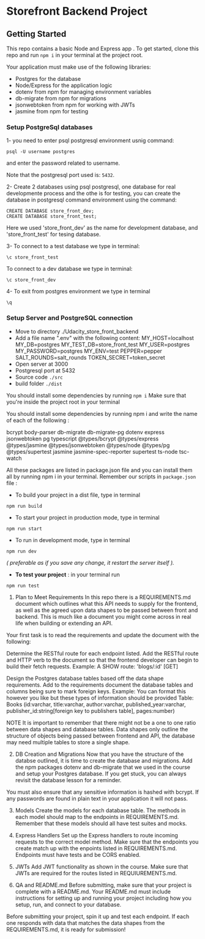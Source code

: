 # Storefront Backend Project

## Getting Started

This repo contains a basic Node and Express app . To get started, clone this repo and run `npm i` in your terminal at the project root.

Your application must make use of the following libraries:

- Postgres for the database
- Node/Express for the application logic
- dotenv from npm for managing environment variables
- db-migrate from npm for migrations
- jsonwebtoken from npm for working with JWTs
- jasmine from npm for testing

### Setup PostgreSql databases

1- you need to enter psql postgresql environment usnig command:

```
psql -U username postgres
```

and enter the password related to username.

Note that the postgresql port used is: `5432`.

2- Create 2 databases using psql postgresql, one database for real developmente process and the othe is for testing, you can create the database in postgresql command environment using the command:

```
CREATE DATABASE store_front_dev;
CREATE DATABASE store_front_test;
```

Here we used 'store_front_dev' as the name for development database, and 'store_front_test' for tesing database.

3- To connect to a test database we type in terminal:

```
\c store_front_test
```

To connect to a dev database we type in terminal:

```
\c store_front_dev
```

4- To exit from postgres environment we type in terminal

```
\q
```

### Setup Server and PostgreSQL connection

- Move to directory ./Udacity_store_front_backend
- Add a file name ".env" with the following content:
  MY_HOST=localhost
  MY_DB=postgres
  MY_TEST_DB=store_front_test
  MY_USER=postgres
  MY_PASSWORD=postgres
  MY_ENV=test
  PEPPER=pepper
  SALT_ROUNDS=salt_rounds
  TOKEN_SECRET=token_secret
- Open server at 3000
- Postgresql port at 5432
- Source code `./src`
- build folder `./dist`

You should install some dependencies by running `npm i`
Make sure that you're inside the project root in your terminal

You should install some dependencies by running npm i and write the name of each of the following :

bcrypt
body-parser
db-migrate
db-migrate-pg
dotenv
express
jsonwebtoken
pg
typescript
@types/bcrypt
@types/express
@types/jasmine
@types/jsonwebtoken
@types/node
@types/pg
@types/supertest
jasmine
jasmine-spec-reporter
supertest
ts-node
tsc-watch

All these packages are listed in package.json file and you can install them all by running npm i in your terminal.
Remember our scripts in `package.json` file :

- To build your project in a dist file, type in terminal

```
npm run build
```

- To start your project in production mode, type in terminal

```
npm run start
```

- To run in development mode, type in terminal

```
npm run dev
```

_( preferable as if you save any change, it restart the server itself )._

- **To test your project** : in your terminal run

```
npm run test
```

1. Plan to Meet Requirements
   In this repo there is a REQUIREMENTS.md document which outlines what this API needs to supply for the frontend, as well as the agreed upon data shapes to be passed between front and backend. This is much like a document you might come across in real life when building or extending an API.

Your first task is to read the requirements and update the document with the following:

Determine the RESTful route for each endpoint listed. Add the RESTful route and HTTP verb to the document so that the frontend developer can begin to build their fetch requests.
Example: A SHOW route: 'blogs/:id' [GET]

Design the Postgres database tables based off the data shape requirements. Add to the requirements document the database tables and columns being sure to mark foreign keys.
Example: You can format this however you like but these types of information should be provided Table: Books (id:varchar, title:varchar, author:varchar, published_year:varchar, publisher_id:string[foreign key to publishers table], pages:number)

NOTE It is important to remember that there might not be a one to one ratio between data shapes and database tables. Data shapes only outline the structure of objects being passed between frontend and API, the database may need multiple tables to store a single shape.

2. DB Creation and Migrations
   Now that you have the structure of the databse outlined, it is time to create the database and migrations. Add the npm packages dotenv and db-migrate that we used in the course and setup your Postgres database. If you get stuck, you can always revisit the database lesson for a reminder.

You must also ensure that any sensitive information is hashed with bcrypt. If any passwords are found in plain text in your application it will not pass.

3. Models
   Create the models for each database table. The methods in each model should map to the endpoints in REQUIREMENTS.md. Remember that these models should all have test suites and mocks.

4. Express Handlers
   Set up the Express handlers to route incoming requests to the correct model method. Make sure that the endpoints you create match up with the enpoints listed in REQUIREMENTS.md. Endpoints must have tests and be CORS enabled.

5. JWTs
   Add JWT functionality as shown in the course. Make sure that JWTs are required for the routes listed in REQUIUREMENTS.md.

6. QA and README.md
   Before submitting, make sure that your project is complete with a README.md. Your README.md must include instructions for setting up and running your project including how you setup, run, and connect to your database.

Before submitting your project, spin it up and test each endpoint. If each one responds with data that matches the data shapes from the REQUIREMENTS.md, it is ready for submission!
